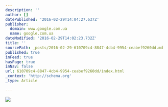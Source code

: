 ```yaml
---
description: ''
author: []
datePublished: '2016-02-29T14:04:27.637Z'
publisher:
  domain: www.google.com.ua
  name: google.com.ua
dateModified: '2016-02-29T14:02:23.732Z'
title: ''
sourcePath: _posts/2016-02-29-610709c4-8847-4cb4-9954-ceabef9260dd.md
published: true
inFeed: true
hasPage: true
inNav: false
url: 610709c4-8847-4cb4-9954-ceabef9260dd/index.html
_context: 'http://schema.org'
_type: Article

---
```

![](https://teeninfonet.files.wordpress.com/2013/12/nylon-joejonas-1719.jpg)